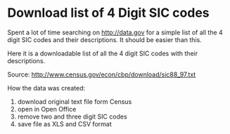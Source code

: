 Download list of 4 Digit SIC codes
=========

Spent a lot of time searching on http://data.gov for a simple list of all the 4 digit SIC codes and their descriptions. It should be easier than this.

Here it is a downloadable list of all the 4 digit SIC codes with their descriptions.

Source: http://www.census.gov/econ/cbp/download/sic88_97.txt

How the data was created:

1) download original text file form Census
1) open in Open Office
1) remove two and three digit SIC codes
1) save file as XLS and CSV format


